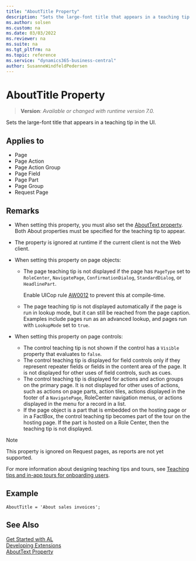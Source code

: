 ```yaml
---
title: "AboutTitle Property"
description: "Sets the large-font title that appears in a teaching tip in the UI."
ms.author: solsen
ms.custom: na
ms.date: 03/03/2022
ms.reviewer: na
ms.suite: na
ms.tgt_pltfrm: na
ms.topic: reference
ms.service: "dynamics365-business-central"
author: SusanneWindfeldPedersen
---
```

[//]: # (START>DO_NOT_EDIT)
[//]: # (IMPORTANT:Do not edit any of the content between here and the END>DO_NOT_EDIT.)
[//]: # (Any modifications should be made in the .xml files in the ModernDev repo.)
# AboutTitle Property
> **Version**: _Available or changed with runtime version 7.0._

Sets the large-font title that appears in a teaching tip in the UI.

## Applies to
-   Page
-   Page Action
-   Page Action Group
-   Page Field
-   Page Part
-   Page Group
-   Request Page

[//]: # (IMPORTANT: END>DO_NOT_EDIT)

## Remarks

- When setting this property, you must also set the [AboutText property](devenv-abouttext-property.md). Both About properties must be specified for the teaching tip to appear.
- The property is ignored at runtime if the current client is not the Web client.
- When setting this property on page objects:  
  - The page teaching tip is not displayed if the page has `PageType` set to `RoleCenter`, `NavigatePage`, `ConfirmationDialog`, `StandardDialog`, or `HeadlinePart`.
  
    Enable UICop rule [AW0012](../analyzers/uicop-aw0012.md) to prevent this at compile-time. 
  - The page teaching tip is not displayed automatically if the page is run in lookup mode, but it can still be reached from the page caption. Examples include pages run as an advanced lookup, and pages run with `LookupMode` set to `true`.  

- When setting this property on page controls:  
  - The control teaching tip is not shown if the control has a `Visible` property that evaluates to `false`. 
  - The control teaching tip is displayed for field controls only if they represent repeater fields or fields in the content area of the page. It is not displayed for other uses of field controls, such as cues. 
  - The control teaching tip is displayed for actions and action groups on the primary page. It is not displayed for other uses of actions, such as actions on page parts, action tiles, actions displayed in the footer of a `NavigatePage`, RoleCenter navigation menus, or actions displayed in the menu for a record in a list.
  - If the page object is a part that is embedded on the hosting page or in a FactBox, the control teaching tip becomes part of the tour on the hosting page. If the part is hosted on a Role Center, then the teaching tip is not displayed. 

> [!NOTE]  
> This property is ignored on Request pages, as reports are not yet supported.

For more information about designing teaching tips and tours, see [Teaching tips and in-app tours for onboarding users](../../administration/onboarding-teaching-tips-tours.md). 

## Example

```al
AboutTitle = 'About sales invoices'; 
```

## See Also  

[Get Started with AL](../devenv-get-started.md)  
[Developing Extensions](../devenv-dev-overview.md)  
[AboutText Property](devenv-abouttext-property.md)